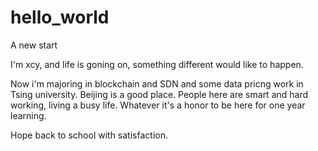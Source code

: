 # hello_world
A new start

I'm xcy, and life is goning on, something different would like to happen.

Now i'm majoring in blockchain and SDN and some data pricng work in Tsing university. Beijing is a good place. People here are smart and hard working, living a busy life. Whatever it's a honor to be here for one year learning.

Hope back to school with satisfaction.
